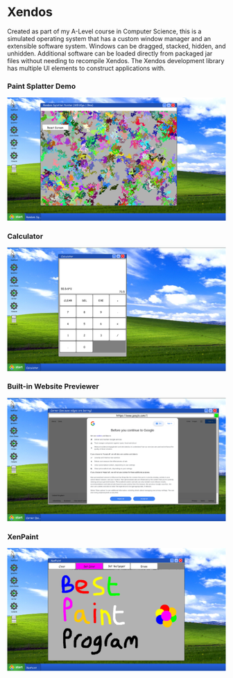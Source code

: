 # Xendos
Created as part of my A-Level course in Computer Science, this is a simulated operating system that has a custom window manager and an extensible software system. Windows can be dragged, stacked, hidden, and unhidden. Additional software can be loaded directly from packaged jar files without needing to recompile Xendos. The Xendos development library has multiple UI elements to construct applications with.

### Paint Splatter Demo
![paint splatter demo](imgs/xendos-splatter.png)

### Calculator
![calculator application](imgs/xendos-calc.png)

### Built-in Website Previewer
![corner website previewer](imgs/xendos-corner.png)

### XenPaint
![paint application](imgs/xendos-paint.png)